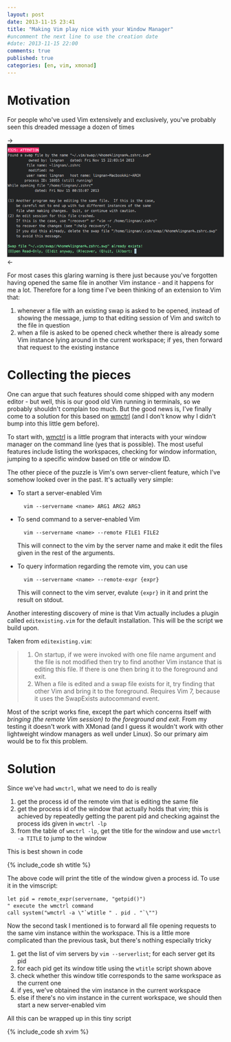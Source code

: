 ```yaml
---
layout: post
date: 2013-11-15 23:41
title: "Making Vim play nice with your Window Manager"
#uncomment the next line to use the creation date
#date: 2013-11-15 22:00
comments: true
published: true
categories: [en, vim, xmonad]
---
```


Motivation
==========

For people who've used Vim extensively and exclusively, you've probably seen this dreaded message a dozen of times

->![](/images/vim/swap_warning.png)<-

For most cases this glaring warning is there just because you've forgotten having opened the same file in another Vim instance - and it happens for me a lot. Therefore for a long time I've been thinking of an extension to Vim that:

1. whenever a file with an existing swap is asked to be opened, instead of showing the message, jump to that editing session of Vim and switch to the file in question
2. when a file is asked to be opened check whether there is already some Vim instance lying around in the current workspace; if yes, then forward that request to the existing instance

Collecting the pieces
=====================

One can argue that such features should come shipped with any modern editor - but well, this is our good old Vim running in terminals, so we probably shouldn't complain too much. But the good news is, I've finally come to a solution for this based on [wmctrl][wmctrl] (and I don't know why I didn't bump into this little gem before).

To start with, [wmctrl][wmctrl] is a little program that interacts with your window manager on the command line (yes that is possible). The most useful features include listing the workspaces, checking for window information, jumping to a specific window based on title or window ID.

The other piece of the puzzle is Vim's own server-client feature, which I've somehow looked over in the past. It's actually very simple: 

* To start a server-enabled Vim

        vim --servername <name> ARG1 ARG2 ARG3

* To send command to a server-enabled Vim

        vim --servername <name> --remote FILE1 FILE2

    This will connect to the vim by the server name and make it edit the files given in the rest of the arguments.

* To query information regarding the remote vim, you can use

        vim --servername <name> --remote-expr {expr}

    This will connect to the vim server, evalute `{expr}` in it and print the result on stdout.

Another interesting discovery of mine is that Vim actually includes a plugin called `editexisting.vim` for the default installation. This will be the script we build upon.

Taken from `editexisting.vim`:

> 1. On startup, if we were invoked with one file name argument and the file is not modified then try to find another Vim instance that is editing this file.  If there is one then bring it to the foreground and exit.
> 2. When a file is edited and a swap file exists for it, try finding that other Vim and bring it to the foreground.  Requires Vim 7, because it uses the SwapExists autocommand event.

Most of the script works fine, except the part which concerns itself with *bringing (the remote Vim session) to the foreground and exit*. From my testing it doesn't work with XMonad (and I guess it wouldn't work with other lightweight window managers as well under Linux). So our primary aim would be to fix this problem.

Solution
========

Since we've had `wmctrl`, what we need to do is really

1. get the process id of the remote vim that is editing the same file
2. get the process id of the window that actually holds that vim; this is achieved by repeatedly getting the parent pid and checking against the process ids given in `wmctrl -lp`
3. from the table of `wmctrl -lp`, get the title for the window and use `wmctrl -a TITLE` to jump to the window

This is best shown in code

{% include_code sh wtitle %}

The above code will print the title of the window given a process id. To use it in the vimscript:

```vim
let pid = remote_expr(servername, "getpid()")
" execute the wmctrl command
call system("wmctrl -a \"`wtitle " . pid . "`\"")
```

Now the second task I mentioned is to forward all file opening requests to the same vim instance within the workspace. This is a little more complicated than the previous task, but there's nothing especially tricky

1. get the list of vim servers by `vim --serverlist`; for each server get its pid
2. for each pid get its window title using the `wtitle` script shown above
3. check whether this window title corresponds to the same workspace as the current one
4. if yes, we've obtained the vim instance in the current workspace
5. else if there's no vim instance in the current workspace, we should then start a new server-enabled vim

All this can be wrapped up in this tiny script

{% include_code sh xvim %}

[wmctrl]: http://tomas.styblo.name/wmctrl/
